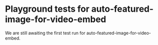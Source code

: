 # Playground tests for auto-featured-image-for-video-embed
We are still awaiting the first test run for auto-featured-image-for-video-embed.
